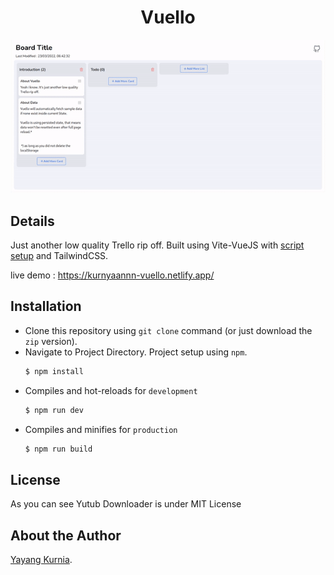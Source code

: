 <h1 align="center">Vuello</h1>

<p align="center">
  <img src="https://github.com/kurnyaannn/vuello/blob/master/public/vuello.gif?raw=true">
</p>

## Details

Just another low quality Trello rip off. Built using Vite-VueJS with <a href="https://vuejs.org/api/sfc-script-setup.html">script setup</a> and TailwindCSS.

live demo : https://kurnyaannn-vuello.netlify.app/

## Installation

- Clone this repository using `git clone` command (or just download the `zip` version).
- Navigate to Project Directory. Project setup using `npm`.
  ```bash
  $ npm install
  ```
- Compiles and hot-reloads for `development`
  ```bash
  $ npm run dev
  ```
- Compiles and minifies for `production`
  ```bash
  $ npm run build
  ```

## License

As you can see Yutub Downloader is under MIT License

## About the Author

<a href="http://facebook.com/y21kurnia">Yayang Kurnia</a>.
